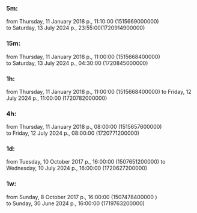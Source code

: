 ### 5m:

from Thursday, 11 January 2018 р., 11:10:00 (1515669000000)  
to Saturday, 13 July 2024 р., 23:55:00(1720914900000)

### 15m:

from Thursday, 11 January 2018 р., 11:00:00 (1515668400000)  
to Saturday, 13 July 2024 р., 04:30:00 (1720845000000)

### 1h:

from Thursday, 11 January 2018 р., 11:00:00 (1515668400000)
to Friday, 12 July 2024 р., 11:00:00 (1720782000000)

### 4h:

from Thursday, 11 January 2018 р., 08:00:00 (1515657600000)  
to Friday, 12 July 2024 р., 08:00:00 (1720771200000)

### 1d:

from Tuesday, 10 October 2017 р., 16:00:00 (1507651200000)
to Wednesday, 10 July 2024 р., 16:00:00 (1720627200000)

### 1w:

from Sunday, 8 October 2017 р., 16:00:00 (1507478400000 )  
to Sunday, 30 June 2024 р., 16:00:00 (1719763200000)
